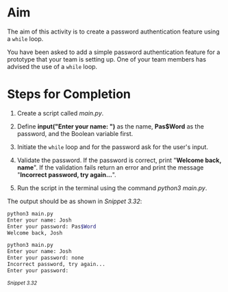 # Aim
The aim of this activity is to create a password authentication feature using a `while` loop.

You have been asked to add a simple password authentication feature for a prototype that your team is setting up. One of your team members has advised the use of a `while` loop.

# Steps for Completion

1. Create a script called *main.py*.

2. Define **input("Enter your name: ")** as the name, **Pas$Word** as the password, and the Boolean variable first.

3. Initiate the `while` loop and for the password ask for the user's input.

4. Validate the password. If the password is correct, print "**Welcome back, name**". If the validation fails return an error and print the message "**Incorrect password, try again...**".

5. Run the script in the terminal using the command *python3 main.py*. 

The output should be as shown in *Snippet 3.32*:

```bash
python3 main.py
Enter your name: Josh
Enter your password: Pas$Word
Welcome back, Josh

python3 main.py
Enter your name: Josh
Enter your password: none
Incorrect password, try again...
Enter your password:
```
<sup>*Snippet 3.32*</sup>

